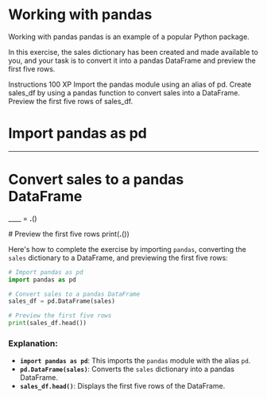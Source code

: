 # Working with pandas

Working with pandas
pandas is an example of a popular Python package.

In this exercise, the sales dictionary has been created and made available to you, and your task is to convert it into a pandas DataFrame and preview the first five rows.

Instructions
100 XP
Import the pandas module using an alias of pd.
Create sales_df by using a pandas function to convert sales into a DataFrame.
Preview the first five rows of sales_df.

# Import pandas as pd
____ ____ ____ ____

# Convert sales to a pandas DataFrame
____ = ____.____()

# Preview the first five rows
print(____.____())

Here's how to complete the exercise by importing `pandas`, converting the `sales` dictionary to a DataFrame, and previewing the first five rows:

```python
# Import pandas as pd
import pandas as pd

# Convert sales to a pandas DataFrame
sales_df = pd.DataFrame(sales)

# Preview the first five rows
print(sales_df.head())
```

### Explanation:
- **`import pandas as pd`**: This imports the `pandas` module with the alias `pd`.
- **`pd.DataFrame(sales)`**: Converts the `sales` dictionary into a pandas DataFrame.
- **`sales_df.head()`**: Displays the first five rows of the DataFrame.
